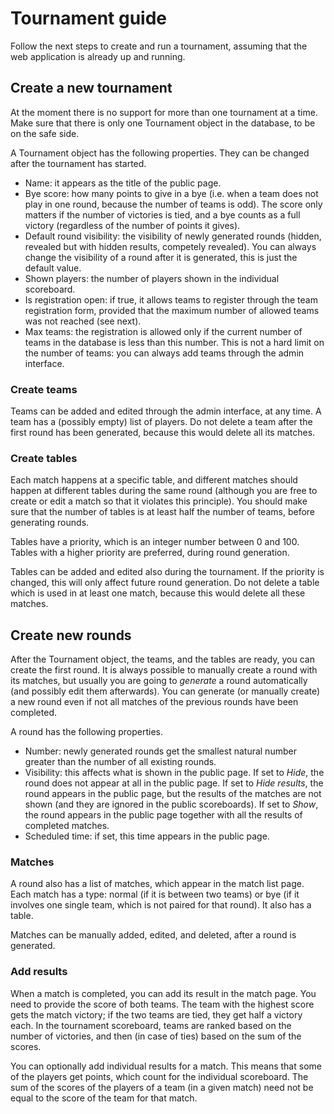# Tournament guide

Follow the next steps to create and run a tournament, assuming that the web application is already up and running.


## Create a new tournament

At the moment there is no support for more than one tournament at a time.
Make sure that there is only one Tournament object in the database, to be on the safe side.

A Tournament object has the following properties. They can be changed after the tournament has started.
- Name: it appears as the title of the public page.
- Bye score: how many points to give in a bye (i.e. when a team does not play in one round, because the number of teams is odd). The score only matters if the number of victories is tied, and a bye counts as a full victory (regardless of the number of points it gives).
- Default round visibility: the visibility of newly generated rounds (hidden, revealed but with hidden results, competely revealed). You can always change the visibility of a round after it is generated, this is just the default value.
- Shown players: the number of players shown in the individual scoreboard.
- Is registration open: if true, it allows teams to register through the team registration form, provided that the maximum number of allowed teams was not reached (see next).
- Max teams: the registration is allowed only if the current number of teams in the database is less than this number. This is not a hard limit on the number of teams: you can always add teams through the admin interface.


### Create teams

Teams can be added and edited through the admin interface, at any time.
A team has a (possibly empty) list of players.
Do not delete a team after the first round has been generated, because this would delete all its matches.


### Create tables

Each match happens at a specific table, and different matches should happen at different tables during the same round (although you are free to create or edit a match so that it violates this principle).
You should make sure that the number of tables is at least half the number of teams, before generating rounds.

Tables have a priority, which is an integer number between 0 and 100. Tables with a higher priority are preferred, during round generation.

Tables can be added and edited also during the tournament. If the priority is changed, this will only affect future round generation. Do not delete a table which is used in at least one match, because this would delete all these matches.


## Create new rounds

After the Tournament object, the teams, and the tables are ready, you can create the first round.
It is always possible to manually create a round with its matches, but usually you are going to _generate_ a round automatically (and possibly edit them afterwards).
You can generate (or manually create) a new round even if not all matches of the previous rounds have been completed.

A round has the following properties.
- Number: newly generated rounds get the smallest natural number greater than the number of all existing rounds.
- Visibility: this affects what is shown in the public page. If set to _Hide_, the round does not appear at all in the public page. If set to _Hide results_, the round appears in the public page, but the results of the matches are not shown (and they are ignored in the public scoreboards). If set to _Show_, the round appears in the public page together with all the results of completed matches.
- Scheduled time: if set, this time appears in the public page.

### Matches

A round also has a list of matches, which appear in the match list page.
Each match has a type: normal (if it is between two teams) or bye (if it involves one single team, which is not paired for that round).
It also has a table.

Matches can be manually added, edited, and deleted, after a round is generated.


### Add results

When a match is completed, you can add its result in the match page.
You need to provide the score of both teams. The team with the highest score gets the match victory; if the two teams are tied, they get half a victory each.
In the tournament scoreboard, teams are ranked based on the number of victories, and then (in case of ties) based on the sum of the scores.

You can optionally add individual results for a match.
This means that some of the players get points, which count for the individual scoreboard.
The sum of the scores of the players of a team (in a given match) need not be equal to the score of the team for that match.


